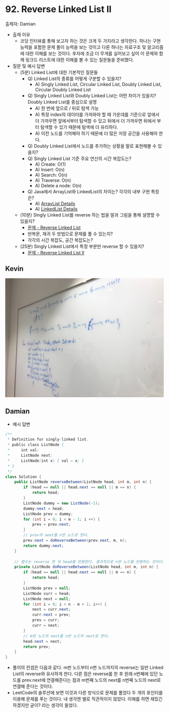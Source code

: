 # 92. Reverse Linked List II

출제자: Damian

- 출제 이유
  - 코딩 인터뷰를 통해 보고자 하는 것은 크게 두 가지라고 생각한다. 하나는 구현 능력을 포함한 문제 풀이 능력을 보는 것이고 다른 하나는 자료구조 및 알고리즘에 대한 이해를 보는 것이다. 후자에 조금 더 무게를 실어보고 싶어 이 문제와 함께 링크드 리스트에 대한 이해를 볼 수 있는 질문들을 준비했다.
- 질문 및 예시 답변
  - (5분) Linked List에 대한 기본적인 질문들
    - Q) Linked List의 종류를 어떻게 구분할 수 있을지? 
      - A) Singly Linked List, Circular Linked List, Doubly Linked List, Circular Doubly Linked List
    - Q) Singly Linked List와 Doubly Linked List는 어떤 차이가 있을지? Doubly Linked List를 중심으로 설명
      - A) 한 번에 앞으로 / 뒤로 탐색 가능
      - A) 특정 index의 데이터를 가져와야 할 때 가운데를 기준으로 앞에서 더 가까우면 앞에서부터 탐색할 수 있고 뒤에서 더 가까우면 뒤에서 부터 탐색할 수 있기 때문에 탐색에 더 유리하다.
      - A) 이전 노드를 기억해야 하기 때문에 더 많은 저장 공간을 사용해야 한다.
    - Q) Doubly Linked List에서 노드를 추가하는 상황을 말로 표현해볼 수 있을지?
    - Q) Singly Linked List 기준 주요 연산의 시간 복잡도는?
      - A) Create: O(1)
      - A) Insert: O(n)
      - A) Search: O(n)
      - A) Traverse: O(n)
      - A) Delete a node: O(n)
    - Q) Java에서 ArrayList와 LinkedList의 차이는? 각각의 내부 구현 특징은?
      - A) [ArrayList Details](https://knpcode.com/java/collections/arraylist-internal-implementation-in-java/)
      - A) [LinkedList Details](https://knpcode.com/java/collections/linkedlist-internal-implementation-in-java/)
  - (10분) Singly Linked List를 reverse 하는 법을 말과 그림을 통해 설명할 수 있을지?
    - [문제 - Reverse Linked List](https://leetcode.com/problems/reverse-linked-list/)  
    - 반복문, 재귀 두 방법으로 문제를 풀 수 있는지?
    - 각각의 시간 복잡도, 공간 복잡도는?
  - (25분) Singly Linked List에서 특정 부분만 reverse 할 수 있을지?
    - [문제 - Reverse Linked List II](https://leetcode.com/problems/reverse-linked-list-ii/)  


## Kevin
![](./images/20200119_92_kevin.jpg)

## Damian
- 예시 답변
```java
/**
 * Definition for singly-linked list.
 * public class ListNode {
 *     int val;
 *     ListNode next;
 *     ListNode(int x) { val = x; }
 * }
 */
class Solution {
    public ListNode reverseBetween(ListNode head, int m, int n) {
        if (head == null || head.next == null || m == n) {
            return head;
        }
        ListNode dummy = new ListNode(-1);
        dummy.next = head;
        ListNode prev = dummy;
        for (int i = 0; i < m - 1; i ++) {
            prev = prev.next;
        }
        // prev의 next를 n번 노드로 한다.
        prev.next = doReverseBetween(prev.next, m, n);
        return dummy.next;
    }
    
    // 함수는 reverse 한 뒤 head를 반환한다. 결과적으로 n번 노드를 반환하는 것이다.
    private ListNode doReverseBetween(ListNode head, int m, int n) {
        if (head == null || head.next == null || m == n) {
            return head;
        }
        ListNode prev = null;
        ListNode curr = head;
        ListNode next = null;
        for (int i = 0; i < n - m + 1; i++) {
            next = curr.next;
            curr.next = prev;
            prev = curr;
            curr = next;
        }
        // m번 노드의 next를 n번 노드의 next로 한다.
        head.next = next;
        return prev;
    }   
}
```
- 풀이의 컨셉은 다음과 같다. m번 노드부터 n번 노드까지의 reverse는 일반 Linked List의 reverse와 유사하게 한다. 다른 점은 reverse를 한 후 원래 n번째에 있던 노드를 prev.next에 연결해준다는 점과 m번째 노드의 next를 n번째 노드의 next로 연결해 준다는 것이다.
- LeetCode의 솔루션에 보면 이것과 다른 방식으로 문제를 풀었다 두 개의 포인터를 이용해 문제를 푸는 것이다. 내 생각엔 별로 직관적이지 않았다. 이해를 하면 재밌긴 하겠지만 굳이? 라는 생각이 들었다. 

